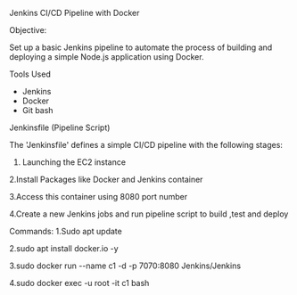 Jenkins CI/CD Pipeline with Docker

Objective:

Set up a basic Jenkins pipeline to automate the process of building and deploying a simple Node.js application using Docker.

Tools Used

- Jenkins
- Docker
- Git bash



 Jenkinsfile (Pipeline Script)

The 'Jenkinsfile' defines a simple CI/CD pipeline with the following stages:

1. Launching the EC2 instance

2.Install Packages like Docker and Jenkins container

3.Access this container using 8080 port number 

4.Create a new Jenkins jobs and run pipeline script to build ,test and deploy

 
Commands:
1.Sudo apt update 

2.sudo apt install docker.io -y

3.sudo docker run --name c1 -d -p 7070:8080 Jenkins/Jenkins

4.sudo docker exec -u root -it c1 bash
